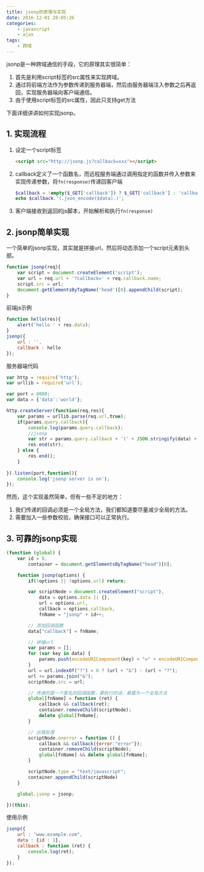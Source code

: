 ```yaml
---
title: jsonp的原理与实现
date: 2016-12-01 20:05:26
categories:
    - javascript
    - ajax
tags:
    - 跨域
---
```


jsonp是一种跨域通信的手段，它的原理其实很简单：

1. 首先是利用script标签的src属性来实现跨域。
2. 通过将前端方法作为参数传递到服务器端，然后由服务器端注入参数之后再返回，实现服务器端向客户端通信。
3. 由于使用script标签的src属性，因此只支持get方法

下面详细讲讲如何实现jsonp。

<!-- more -->

## 1. 实现流程

1. 设定一个script标签

    ```html
    <script src="http://jsonp.js?callback=xxx"></script>
    ```

2. callback定义了一个函数名，而远程服务端通过调用指定的函数并传入参数来实现传递参数，将`fn(response)`传递回客户端

    ```php
    $callback = !empty($_GET['callback']) ? $_GET['callback'] : 'callback';
    echo $callback.'(.json_encode($data).)';
    ```

3. 客户端接收到返回的js脚本，开始解析和执行`fn(response)`

## 2. jsonp简单实现

一个简单的jsonp实现，其实就是拼接url，然后将动态添加一个script元素到头部。

```javascript
function jsonp(req){
    var script = document.createElement('script');
    var url = req.url + '?callback=' + req.callback.name;
    script.src = url;
    document.getElementsByTagName('head')[0].appendChild(script); 
}
```

前端js示例

```javascript
function hello(res){
    alert('hello ' + res.data);
}
jsonp({
    url : '',
    callback : hello 
});
```

服务器端代码

```javascript
var http = require('http');
var urllib = require('url');

var port = 8080;
var data = {'data':'world'};

http.createServer(function(req,res){
    var params = urllib.parse(req.url,true);
    if(params.query.callback){
        console.log(params.query.callback);
        //jsonp
        var str = params.query.callback + '(' + JSON.stringify(data) + ')';
        res.end(str);
    } else {
        res.end();
    }
    
}).listen(port,function(){
    console.log('jsonp server is on');
});
```

然而，这个实现虽然简单，但有一些不足的地方：

1. 我们传递的回调必须是一个全局方法，我们都知道要尽量减少全局的方法。
2. 需要加入一些参数校验，确保接口可以正常执行。

## 3. 可靠的jsonp实现

```javascript
(function (global) {
    var id = 0,
        container = document.getElementsByTagName("head")[0];

    function jsonp(options) {
        if(!options || !options.url) return;

        var scriptNode = document.createElement("script"),
            data = options.data || {},
            url = options.url,
            callback = options.callback,
            fnName = "jsonp" + id++;

        // 添加回调函数
        data["callback"] = fnName;

        // 拼接url
        var params = [];
        for (var key in data) {
            params.push(encodeURIComponent(key) + "=" + encodeURIComponent(data[key]));
        }
        url = url.indexOf("?") > 0 ? (url + "&") : (url + "?");
        url += params.join("&");
        scriptNode.src = url;

        // 传递的是一个匿名的回调函数，要执行的话，暴露为一个全局方法
        global[fnName] = function (ret) {
            callback && callback(ret);
            container.removeChild(scriptNode);
            delete global[fnName];
        }

        // 出错处理
        scriptNode.onerror = function () {
            callback && callback({error:"error"});
            container.removeChild(scriptNode);
            global[fnName] && delete global[fnName];
        }

        scriptNode.type = "text/javascript";
        container.appendChild(scriptNode)
    }

    global.jsonp = jsonp;

})(this);
```

使用示例

```javascript
jsonp({
    url : "www.example.com",
    data : {id : 1},
    callback : function (ret) {
        console.log(ret);
    }
});
```